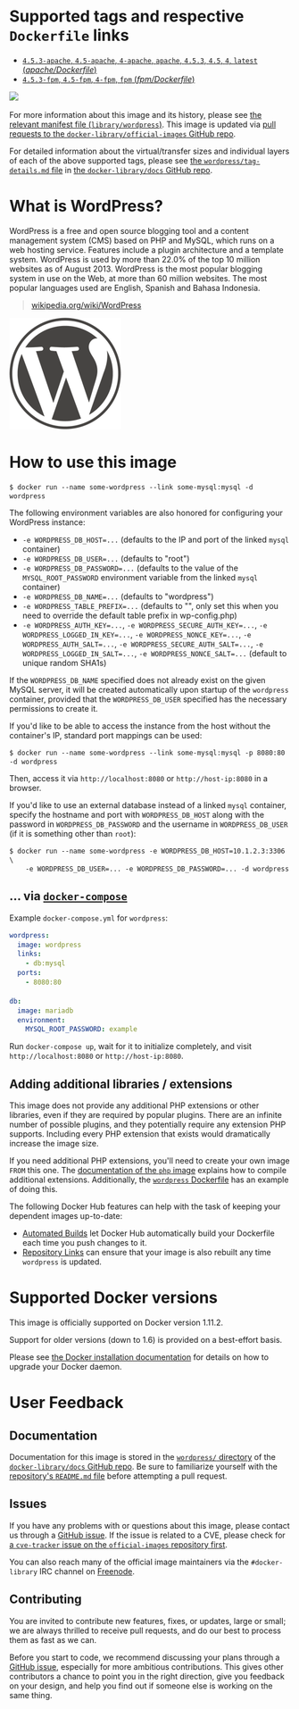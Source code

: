# Supported tags and respective `Dockerfile` links

-	[`4.5.3-apache`, `4.5-apache`, `4-apache`, `apache`, `4.5.3`, `4.5`, `4`, `latest` (*apache/Dockerfile*)](https://github.com/docker-library/wordpress/blob/4cfa30302dbf66d002ed15b01c881acee605e2dc/apache/Dockerfile)
-	[`4.5.3-fpm`, `4.5-fpm`, `4-fpm`, `fpm` (*fpm/Dockerfile*)](https://github.com/docker-library/wordpress/blob/c674e9ceedf582705e0ad8487c16b42b37a5e9da/fpm/Dockerfile)

[![](https://badge.imagelayers.io/wordpress:latest.svg)](https://imagelayers.io/?images=wordpress:4.5.3-apache,wordpress:4.5.3-fpm)

For more information about this image and its history, please see [the relevant manifest file (`library/wordpress`)](https://github.com/docker-library/official-images/blob/master/library/wordpress). This image is updated via [pull requests to the `docker-library/official-images` GitHub repo](https://github.com/docker-library/official-images/pulls?q=label%3Alibrary%2Fwordpress).

For detailed information about the virtual/transfer sizes and individual layers of each of the above supported tags, please see [the `wordpress/tag-details.md` file](https://github.com/docker-library/docs/blob/master/wordpress/tag-details.md) in [the `docker-library/docs` GitHub repo](https://github.com/docker-library/docs).

# What is WordPress?

WordPress is a free and open source blogging tool and a content management system (CMS) based on PHP and MySQL, which runs on a web hosting service. Features include a plugin architecture and a template system. WordPress is used by more than 22.0% of the top 10 million websites as of August 2013. WordPress is the most popular blogging system in use on the Web, at more than 60 million websites. The most popular languages used are English, Spanish and Bahasa Indonesia.

> [wikipedia.org/wiki/WordPress](https://en.wikipedia.org/wiki/WordPress)

![logo](https://raw.githubusercontent.com/docker-library/docs/01c12653951b2fe592c1f93a13b4e289ada0e3a1/wordpress/logo.png)

# How to use this image

```console
$ docker run --name some-wordpress --link some-mysql:mysql -d wordpress
```

The following environment variables are also honored for configuring your WordPress instance:

-	`-e WORDPRESS_DB_HOST=...` (defaults to the IP and port of the linked `mysql` container)
-	`-e WORDPRESS_DB_USER=...` (defaults to "root")
-	`-e WORDPRESS_DB_PASSWORD=...` (defaults to the value of the `MYSQL_ROOT_PASSWORD` environment variable from the linked `mysql` container)
-	`-e WORDPRESS_DB_NAME=...` (defaults to "wordpress")
-	`-e WORDPRESS_TABLE_PREFIX=...` (defaults to "", only set this when you need to override the default table prefix in wp-config.php)
-	`-e WORDPRESS_AUTH_KEY=...`, `-e WORDPRESS_SECURE_AUTH_KEY=...`, `-e WORDPRESS_LOGGED_IN_KEY=...`, `-e WORDPRESS_NONCE_KEY=...`, `-e WORDPRESS_AUTH_SALT=...`, `-e WORDPRESS_SECURE_AUTH_SALT=...`, `-e WORDPRESS_LOGGED_IN_SALT=...`, `-e WORDPRESS_NONCE_SALT=...` (default to unique random SHA1s)

If the `WORDPRESS_DB_NAME` specified does not already exist on the given MySQL server, it will be created automatically upon startup of the `wordpress` container, provided that the `WORDPRESS_DB_USER` specified has the necessary permissions to create it.

If you'd like to be able to access the instance from the host without the container's IP, standard port mappings can be used:

```console
$ docker run --name some-wordpress --link some-mysql:mysql -p 8080:80 -d wordpress
```

Then, access it via `http://localhost:8080` or `http://host-ip:8080` in a browser.

If you'd like to use an external database instead of a linked `mysql` container, specify the hostname and port with `WORDPRESS_DB_HOST` along with the password in `WORDPRESS_DB_PASSWORD` and the username in `WORDPRESS_DB_USER` (if it is something other than `root`):

```console
$ docker run --name some-wordpress -e WORDPRESS_DB_HOST=10.1.2.3:3306 \
    -e WORDPRESS_DB_USER=... -e WORDPRESS_DB_PASSWORD=... -d wordpress
```

## ... via [`docker-compose`](https://github.com/docker/compose)

Example `docker-compose.yml` for `wordpress`:

```yaml
wordpress:
  image: wordpress
  links:
    - db:mysql
  ports:
    - 8080:80

db:
  image: mariadb
  environment:
    MYSQL_ROOT_PASSWORD: example
```

Run `docker-compose up`, wait for it to initialize completely, and visit `http://localhost:8080` or `http://host-ip:8080`.

## Adding additional libraries / extensions

This image does not provide any additional PHP extensions or other libraries, even if they are required by popular plugins. There are an infinite number of possible plugins, and they potentially require any extension PHP supports. Including every PHP extension that exists would dramatically increase the image size.

If you need additional PHP extensions, you'll need to create your own image `FROM` this one. The [documentation of the `php` image](https://github.com/docker-library/docs/blob/master/php/README.md#how-to-install-more-php-extensions) explains how to compile additional extensions. Additionally, the [`wordpress` Dockerfile](https://github.com/docker-library/wordpress/blob/618490d4bdff6c5774b84b717979bfe3d6ba8ad1/apache/Dockerfile#L5-L9) has an example of doing this.

The following Docker Hub features can help with the task of keeping your dependent images up-to-date:

-	[Automated Builds](https://docs.docker.com/docker-hub/builds/) let Docker Hub automatically build your Dockerfile each time you push changes to it.
-	[Repository Links](https://docs.docker.com/docker-hub/builds/#repository-links) can ensure that your image is also rebuilt any time `wordpress` is updated.

# Supported Docker versions

This image is officially supported on Docker version 1.11.2.

Support for older versions (down to 1.6) is provided on a best-effort basis.

Please see [the Docker installation documentation](https://docs.docker.com/installation/) for details on how to upgrade your Docker daemon.

# User Feedback

## Documentation

Documentation for this image is stored in the [`wordpress/` directory](https://github.com/docker-library/docs/tree/master/wordpress) of the [`docker-library/docs` GitHub repo](https://github.com/docker-library/docs). Be sure to familiarize yourself with the [repository's `README.md` file](https://github.com/docker-library/docs/blob/master/README.md) before attempting a pull request.

## Issues

If you have any problems with or questions about this image, please contact us through a [GitHub issue](https://github.com/docker-library/wordpress/issues). If the issue is related to a CVE, please check for [a `cve-tracker` issue on the `official-images` repository first](https://github.com/docker-library/official-images/issues?q=label%3Acve-tracker).

You can also reach many of the official image maintainers via the `#docker-library` IRC channel on [Freenode](https://freenode.net).

## Contributing

You are invited to contribute new features, fixes, or updates, large or small; we are always thrilled to receive pull requests, and do our best to process them as fast as we can.

Before you start to code, we recommend discussing your plans through a [GitHub issue](https://github.com/docker-library/wordpress/issues), especially for more ambitious contributions. This gives other contributors a chance to point you in the right direction, give you feedback on your design, and help you find out if someone else is working on the same thing.
